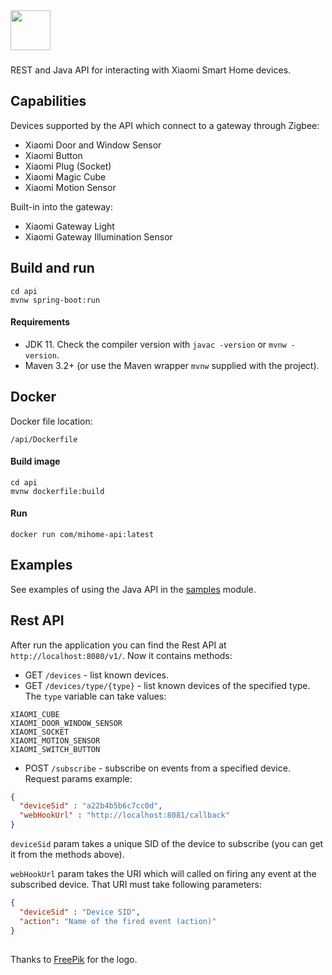 <img src="https://user-images.githubusercontent.com/1588120/72687893-7285a500-3b13-11ea-832c-ef6bb43f3279.png" width="64px" height="64px"/>

###

REST and Java API for interacting with Xiaomi Smart Home devices.

## Capabilities
Devices supported by the API which connect to a gateway through Zigbee:
* Xiaomi Door and Window Sensor
* Xiaomi Button
* Xiaomi Plug (Socket)
* Xiaomi Magic Cube
* Xiaomi Motion Sensor

Built-in into the gateway:
* Xiaomi Gateway Light
* Xiaomi Gateway Illumination Sensor

## Build and run
```
cd api
mvnw spring-boot:run
```
#### Requirements
- JDK 11. Check the compiler version with `javac -version` or `mvnw -version`.
- Maven 3.2+ (or use the Maven wrapper `mvnw` supplied with the project).

## Docker
Docker file location: 
```
/api/Dockerfile
```

#### Build image 
```
cd api
mvnw dockerfile:build
```

#### Run 
```
docker run com/mihome-api:latest
```

## Examples
See examples of using the Java API in the [samples](https://github.com/0x100/mi-home-api/tree/master/samples/src/main/java/com/mihome/api/samples) module.

## Rest API
After run the application you can find the Rest API at `http://localhost:8080/v1/`.
Now it contains methods:

- GET `/devices` - list known devices.
- GET `/devices/type/{type}` - list known devices of the specified type. The `type` variable can take values:
```
XIAOMI_CUBE
XIAOMI_DOOR_WINDOW_SENSOR
XIAOMI_SOCKET
XIAOMI_MOTION_SENSOR
XIAOMI_SWITCH_BUTTON
```
- POST `/subscribe` - subscribe on events from a specified device.
Request params example:
```json
{
  "deviceSid" : "a22b4b5b6c7cc0d",
  "webHookUrl" : "http://localhost:8081/callback"
}
```
`deviceSid` param takes a unique SID of the device to subscribe (you can get it from the methods above).

`webHookUrl` param takes the URI which will called on firing any event at the subscribed device.
That URI must take following parameters:
```json
{
  "deviceSid" : "Device SID",
  "action": "Name of the fired event (action)"
}
```

##
Thanks to [FreePik](https://www.freepik.com/) for the logo.
